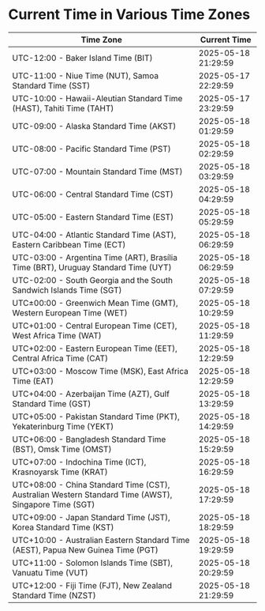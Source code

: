 # Current Time in Various Time Zones

| Time Zone | Current Time |
|-----------|--------------|
| UTC-12:00 - Baker Island Time (BIT) | 2025-05-18 21:29:59 |
| UTC-11:00 - Niue Time (NUT), Samoa Standard Time (SST) | 2025-05-17 22:29:59 |
| UTC-10:00 - Hawaii-Aleutian Standard Time (HAST), Tahiti Time (TAHT) | 2025-05-17 23:29:59 |
| UTC-09:00 - Alaska Standard Time (AKST) | 2025-05-18 01:29:59 |
| UTC-08:00 - Pacific Standard Time (PST) | 2025-05-18 02:29:59 |
| UTC-07:00 - Mountain Standard Time (MST) | 2025-05-18 03:29:59 |
| UTC-06:00 - Central Standard Time (CST) | 2025-05-18 04:29:59 |
| UTC-05:00 - Eastern Standard Time (EST) | 2025-05-18 05:29:59 |
| UTC-04:00 - Atlantic Standard Time (AST), Eastern Caribbean Time (ECT) | 2025-05-18 06:29:59 |
| UTC-03:00 - Argentina Time (ART), Brasília Time (BRT), Uruguay Standard Time (UYT) | 2025-05-18 06:29:59 |
| UTC-02:00 - South Georgia and the South Sandwich Islands Time (SGT) | 2025-05-18 07:29:59 |
| UTC±00:00 - Greenwich Mean Time (GMT), Western European Time (WET) | 2025-05-18 10:29:59 |
| UTC+01:00 - Central European Time (CET), West Africa Time (WAT) | 2025-05-18 11:29:59 |
| UTC+02:00 - Eastern European Time (EET), Central Africa Time (CAT) | 2025-05-18 12:29:59 |
| UTC+03:00 - Moscow Time (MSK), East Africa Time (EAT) | 2025-05-18 12:29:59 |
| UTC+04:00 - Azerbaijan Time (AZT), Gulf Standard Time (GST) | 2025-05-18 13:29:59 |
| UTC+05:00 - Pakistan Standard Time (PKT), Yekaterinburg Time (YEKT) | 2025-05-18 14:29:59 |
| UTC+06:00 - Bangladesh Standard Time (BST), Omsk Time (OMST) | 2025-05-18 15:29:59 |
| UTC+07:00 - Indochina Time (ICT), Krasnoyarsk Time (KRAT) | 2025-05-18 16:29:59 |
| UTC+08:00 - China Standard Time (CST), Australian Western Standard Time (AWST), Singapore Time (SGT) | 2025-05-18 17:29:59 |
| UTC+09:00 - Japan Standard Time (JST), Korea Standard Time (KST) | 2025-05-18 18:29:59 |
| UTC+10:00 - Australian Eastern Standard Time (AEST), Papua New Guinea Time (PGT) | 2025-05-18 19:29:59 |
| UTC+11:00 - Solomon Islands Time (SBT), Vanuatu Time (VUT) | 2025-05-18 20:29:59 |
| UTC+12:00 - Fiji Time (FJT), New Zealand Standard Time (NZST) | 2025-05-18 21:29:59 |

